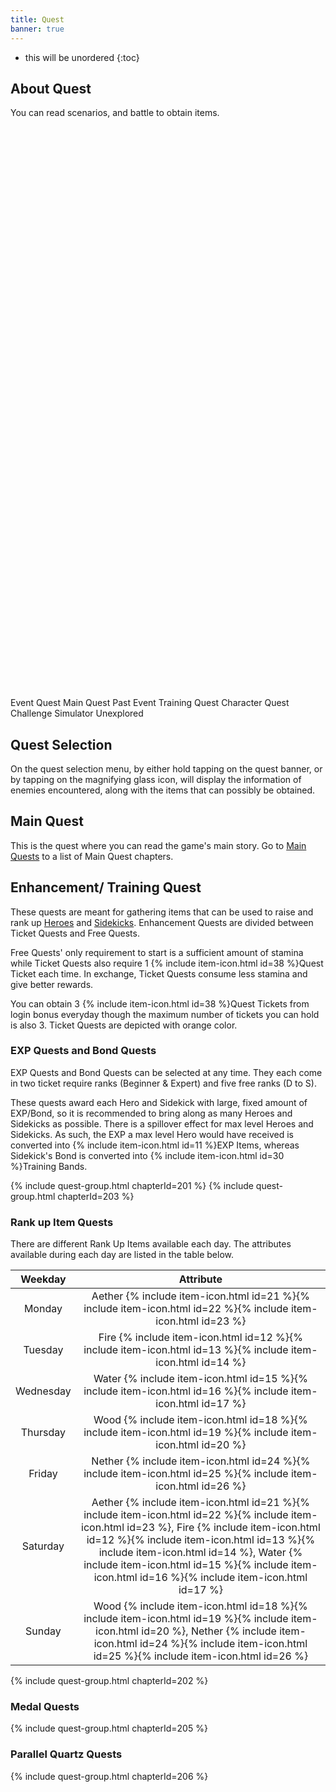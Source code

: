 ```yaml
---
title: Quest
banner: true
---
```


* this will be unordered
{:toc}

## About Quest

You can read scenarios, and battle to obtain items.

<svg class="screenshot" xmlns="http://www.w3.org/2000/svg" xmlns:xlink="http://www.w3.org/1999/xlink" viewBox="0 0 1080 1926">

<defs>
  <filter x="0" y="0" width="1" height="1" id="solid">
    <feFlood flood-color="#000" result="bg" />
    <feMerge>
      <feMergeNode in="bg"/>
      <feMergeNode in="SourceGraphic"/>
    </feMerge>
  </filter>
</defs>

<image xlink:href="/assets/img/screenshot/quest-type.jpg" style="width: 1080px;"></image>
<g>
<rect x="121.02564102564102" y="342.56410256410254" width="838.974358974359" height="262.56410256410254" class="image-mapper-shape" data-index="1"></rect>
<text filter="url(#solid)" x="200" y="320">Event Quest </text>
</g>
<g class="tippy-tp" data-template="main-quest-tip">
<rect x="128.2051282051282" y="712.8205128205127" width="823.5897435897436" height="260.51282051282067" class="image-mapper-shape" data-index="2"></rect>
<text filter="url(#solid)" x="200" y="690"> Main Quest</text>
</g>
<g>
<rect x="118.97435897435898" y="1012.3076923076923" width="841.025641025641" height="128.2051282051283" class="image-mapper-shape" data-index="3"></rect>
<text filter="url(#solid)" x="180" y="1090"> Past Event</text>
</g>
<g>
<rect x="121.02564102564102" y="1182.5641025641025" width="393.8461538461539" height="212.30769230769238" class="image-mapper-shape" data-index="4"></rect>
<text filter="url(#solid)" x="200" y="1225">Training Quest</text>
</g>
<g class="tippy-tp" data-template="character-quest-tip">
<rect x="557.9487179487179" y="1180.5128205128206" width="398.974358974359" height="220.51282051282055" class="image-mapper-shape" data-index="5"></rect>
<text filter="url(#solid)" x="610" y="1225">Character Quest</text>
</g>
<g class="tippy-tp" data-template="challenge-simulator-tip">
<rect x="114.87179487179488" y="1436.923076923077" width="403.07692307692304" height="225.64102564102564" class="image-mapper-shape" data-index="6"></rect>
<text filter="url(#solid)" x="180" y="1490">Challenge Simulator </text>
</g>
<g class="tippy-tp" data-template="unexplored-tip">
<rect x="558.974358974359" y="1437.948717948718" width="402.051282051282" height="222.56410256410254" class="image-mapper-shape" data-index="7"></rect>
<text filter="url(#solid)" x="610" y="1490">Unexplored</text>
</g>
</svg>

<div style="display: none">
<div id="main-quest-tip" markdown="1">
See [Main Quests](/main_quests/)
</div>
<div id="character-quest-tip" markdown="1">
See [Character Quests](/chara_quests/)
</div>
<div id="challenge-simulator-tip" markdown="1">
See [Challenge Simulator](/guide/challenge_simulator/)
</div>
<div id="unexplored-tip" markdown="1">
See [Unexplored](/guide/unexplored/)
</div>
</div>

## Quest Selection

On the quest selection menu, by either hold tapping on the quest banner, or by tapping on the magnifying glass icon, will display the information of enemies encountered, along with the items that can possibly be obtained.

## Main Quest

This is the quest where you can read the game's main story. Go to [Main Quests](/main_quests/) to a list of Main Quest chapters.

## Enhancement/ Training Quest

These quests are meant for gathering items that can be used to raise and rank up [Heroes](/guide/hero/) and [Sidekicks](/guide/sidekick/). Enhancement Quests are divided between Ticket Quests and Free Quests.

Free Quests' only requirement to start is a sufficient amount of stamina while Ticket Quests also require 1 {% include item-icon.html id=38 %}Quest Ticket each time. In exchange, Ticket Quests consume less stamina and give better rewards.

You can obtain 3 {% include item-icon.html id=38 %}Quest Tickets from login bonus everyday though the maximum number of tickets you can hold is also 3. Ticket Quests are depicted with orange color.

### EXP Quests and Bond Quests

EXP Quests and Bond Quests can be selected at any time. They each come in two ticket require ranks (Beginner & Expert) and five free ranks (D to S).

These quests award each Hero and Sidekick with large, fixed amount of EXP/Bond, so it is recommended to bring along as many Heroes and Sidekicks as possible. There is a spillover effect for max level Heroes and Sidekicks. As such, the EXP a max level Hero would have received is converted into {% include item-icon.html id=11 %}EXP Items, whereas Sidekick's Bond is converted into {% include item-icon.html id=30 %}Training Bands.

{% include quest-group.html chapterId=201 %}
{% include quest-group.html chapterId=203 %}

### Rank up Item Quests 

There are different Rank Up Items available each day. The attributes available during each day are listed in the table below.

|  Weekday  |  Attribute  |
|:---------:|:-----------:|
|    Monday | Aether {% include item-icon.html id=21 %}{% include item-icon.html id=22 %}{% include item-icon.html id=23 %} |
|   Tuesday | Fire {% include item-icon.html id=12 %}{% include item-icon.html id=13 %}{% include item-icon.html id=14 %} |
| Wednesday | Water {% include item-icon.html id=15 %}{% include item-icon.html id=16 %}{% include item-icon.html id=17 %} |
|  Thursday | Wood {% include item-icon.html id=18 %}{% include item-icon.html id=19 %}{% include item-icon.html id=20 %} |
|    Friday | Nether {% include item-icon.html id=24 %}{% include item-icon.html id=25 %}{% include item-icon.html id=26 %} |
|  Saturday | Aether {% include item-icon.html id=21 %}{% include item-icon.html id=22 %}{% include item-icon.html id=23 %}, Fire {% include item-icon.html id=12 %}{% include item-icon.html id=13 %}{% include item-icon.html id=14 %}, Water {% include item-icon.html id=15 %}{% include item-icon.html id=16 %}{% include item-icon.html id=17 %} |
|    Sunday | Wood {% include item-icon.html id=18 %}{% include item-icon.html id=19 %}{% include item-icon.html id=20 %}, Nether {% include item-icon.html id=24 %}{% include item-icon.html id=25 %}{% include item-icon.html id=26 %} |

{% include quest-group.html chapterId=202 %}

### Medal Quests

{% include quest-group.html chapterId=205 %}

### Parallel Quartz Quests

{% include quest-group.html chapterId=206 %}
